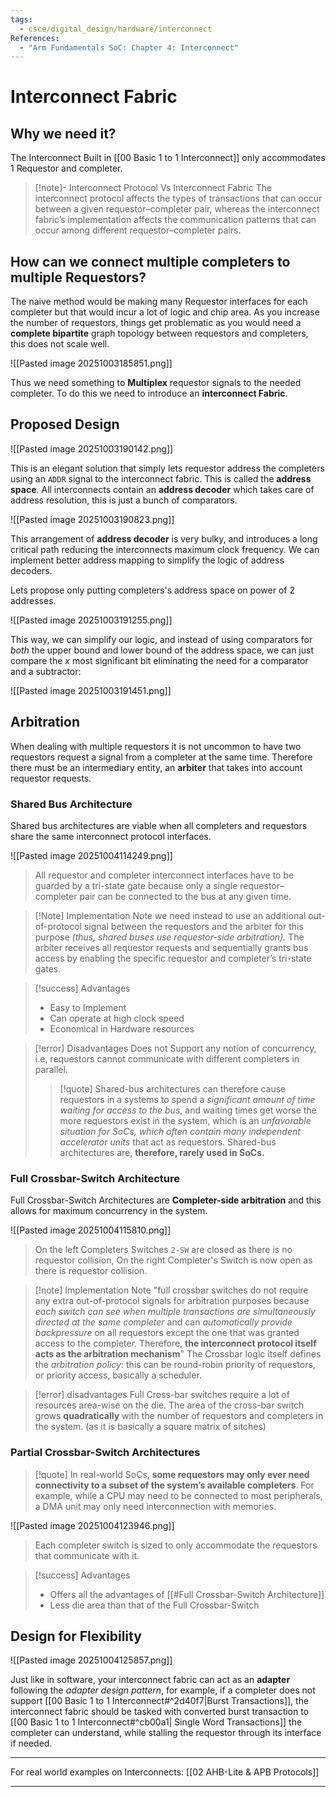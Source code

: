 ```yaml
---
tags:
  - csce/digital_design/hardware/interconnect
References:
  - "Arm Fundamentals SoC: Chapter 4: Interconnect"
---
```

# Interconnect Fabric 

## Why we need it?

The Interconnect Built in [[00 Basic 1 to 1 Interconnect]] only accommodates 1 Requestor and completer.

>[!note]- Interconnect Protocol Vs Interconnect Fabric
>The interconnect protocol affects the types of transactions that can occur between a given requestor–completer pair, whereas the interconnect fabric’s implementation affects the communication patterns that can occur among different requestor–completer pairs.

## How can we connect multiple completers to multiple Requestors?

The naive method would be making many Requestor interfaces for each completer but that would incur a lot of logic and chip area. As you increase the number of requestors, things get problematic as you would need a **complete bipartite** graph topology between requestors and completers, this does not scale well.


![[Pasted image 20251003185851.png]]


Thus we need something to **Multiplex** requestor signals to the needed completer. To do this we need to introduce an **interconnect Fabric**.

## Proposed Design

![[Pasted image 20251003190142.png]]

This is an elegant solution that simply lets requestor address the completers using an `ADDR` signal to the interconnect fabric. This is called the **address space**. All interconnects contain an **address decoder** which takes care of address resolution, this is just a bunch of comparators.

![[Pasted image 20251003190823.png]]

This arrangement of **address decoder** is very bulky, and introduces a long critical path reducing the interconnects maximum clock frequency. We can implement better address mapping to simplify the logic of address decoders.

Lets propose only putting completers's address space on power of 2 addresses.

![[Pasted image 20251003191255.png]]

This way, we can simplify our logic, and instead of using comparators for _both_ the upper bound and lower bound of the address space, we can just compare the $x$ most significant bit eliminating the need for a comparator and a subtractor:

![[Pasted image 20251003191451.png]]

## Arbitration 

When dealing with multiple requestors it is not uncommon to have two requestors request a signal from a completer at the same time. Therefore there must be an intermediary entity, an **arbiter** that takes into account requestor requests.

### Shared Bus Architecture

Shared bus architectures are viable when all completers and requestors share the same interconnect protocol interfaces. 

![[Pasted image 20251004114249.png]]

> All requestor and completer interconnect interfaces have to be guarded by a tri-state gate because only a single requestor–completer pair can be connected to the bus at any given time.

>[!Note] Implementation Note
> we need instead to use an additional out-of-protocol signal between the requestors and the arbiter for this purpose _(thus, shared buses use requestor-side arbitration)._
> The arbiter receives all requestor requests and sequentially grants bus access by enabling the specific requestor and completer’s tri-state gates.

>[!success] Advantages
> - Easy to Implement
> - Can operate at high clock speed
> - Economical in Hardware resources

>[!error] Disadvantages
> Does not Support any notion of concurrency, i.e, requestors cannot communicate with different completers in parallel.
> > [!quote] 
> > Shared-bus architectures can therefore cause requestors in a systems to spend a _significant amount of time waiting for access to the bus_, and waiting times get worse the more requestors exist in the system, which is an _unfavorable situation for SoCs, which often contain many independent accelerator units_ that act as requestors. Shared-bus architectures are, **therefore, rarely used in SoCs.**

### Full Crossbar-Switch Architecture

Full Crossbar-Switch Architectures are **Completer-side arbitration** and this allows for maximum concurrency in the system.

![[Pasted image 20251004115810.png]]
> On the left Completers Switches `2-SW` are closed as there is no requestor collision, On the right Completer's Switch is now open as there is requestor collision.

>[!note]  Implementation Note
>  "full crossbar switches do not require any extra out-of-protocol signals for arbitration purposes because _each switch can see when multiple transactions are simultaneously directed at the same completer_ and can _automatically provide backpressure_ on all requestors except the one that was granted access to the completer. Therefore, **the interconnect protocol itself acts as the arbitration mechanism**"
>  The Crossbar logic itself defines the _arbitration policy_: this can be round-robin priority of requestors, or priority access, basically a scheduler.

>[!error] disadvantages
> Full Cross-bar switches require a lot of resources area-wise on the die. The area of the cross-bar switch grows **quadratically** with the number of requestors and completers in the system. (as it is basically a square matrix of sitches)

### Partial Crossbar-Switch Architectures

>[!quote] 
In real-world SoCs, **some requestors may only ever need connectivity to a subset of the system’s available completers**. For example, while a CPU may need to be connected to most peripherals, a DMA unit may only need interconnection with memories. 

![[Pasted image 20251004123946.png]]

> Each completer switch is sized to only accommodate the requestors that communicate with it.

>[!success] Advantages
> - Offers all the advantages of [[#Full Crossbar-Switch Architecture]] 
> - Less die area than that of the Full Crossbar-Switch

## Design for Flexibility

![[Pasted image 20251004125857.png]]

Just like in software, your interconnect fabric can act as an **adapter** following the _adapter design pattern_, for example, if a completer does not support [[00 Basic 1 to 1 Interconnect#^2d40f7|Burst Transactions]], the interconnect fabric should be tasked with converted burst transaction to [[00 Basic 1 to 1 Interconnect#^cb00a1| Single Word Transactions]] the completer can understand, while stalling the requestor through its interface if needed.

--- 

For real world examples on Interconnects: [[02 AHB-Lite & APB Protocols]]

---


